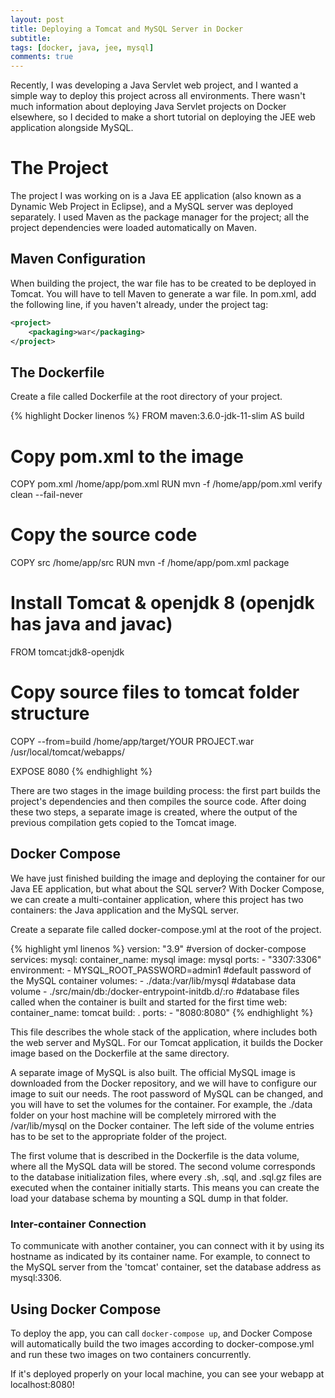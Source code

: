 ```yaml
---
layout: post
title: Deploying a Tomcat and MySQL Server in Docker
subtitle:
tags: [docker, java, jee, mysql]
comments: true
---
```



Recently, I was developing a Java Servlet web project, and I wanted a simple way to deploy this project across all environments. There wasn't much information about deploying Java Servlet projects on Docker elsewhere, so I decided to make a short tutorial on deploying the JEE web application alongside MySQL.

# The Project
The project I was working on is a Java EE application (also known as a Dynamic Web Project in Eclipse), and a MySQL server was deployed separately. I used Maven as the package manager for the project; all the project dependencies were loaded automatically on Maven. 

## Maven Configuration
When building the project, the war file has to be created to be deployed in Tomcat. You will have to tell Maven to generate a war file. 
In pom.xml, add the following line, if you haven't already, under the project tag:

```xml
<project>
    <packaging>war</packaging>
</project>
```

## The Dockerfile

Create a file called Dockerfile at the root directory of your project. 

{% highlight Docker linenos %}
FROM maven:3.6.0-jdk-11-slim AS build

# Copy pom.xml to the image
COPY pom.xml /home/app/pom.xml
RUN mvn -f /home/app/pom.xml verify clean --fail-never

# Copy the source code 
COPY src /home/app/src
RUN mvn -f /home/app/pom.xml package

# Install Tomcat    & openjdk 8 (openjdk has java and javac)
FROM tomcat:jdk8-openjdk
# Copy source files to tomcat folder structure
COPY --from=build /home/app/target/YOUR PROJECT.war /usr/local/tomcat/webapps/

EXPOSE 8080
{% endhighlight %}

There are two stages in the image building process: the first part builds the project's dependencies and then compiles the source code. After doing these two steps, a separate image is created, where the output of the previous compilation gets copied to the Tomcat image.

## Docker Compose 

We have just finished building the image and deploying the container for our Java EE application, but what about the SQL server? With Docker Compose, we can create a multi-container application, where this project has two containers: the Java application and the MySQL server. 

Create a separate file called docker-compose.yml at the root of the project.

{% highlight yml linenos %} 
  version: "3.9" #version of docker-compose
  services:
    mysql:
      container_name: mysql
      image: mysql
      ports:
      - "3307:3306"
      environment:
        - MYSQL_ROOT_PASSWORD=admin1                    #default password of the MySQL container
      volumes:
        - ./data:/var/lib/mysql                         #database data volume
        - ./src/main/db:/docker-entrypoint-initdb.d/:ro #database files called when the container is built and started for the first time
    web:
      container_name: tomcat
      build: .
      ports:
        - "8080:8080"
{% endhighlight %}

This file describes the whole stack of the application, where includes both the web server and MySQL. For our Tomcat application, it builds the Docker image based on the Dockerfile at the same directory. 

A separate image of MySQL is also built. The official MySQL image is downloaded from the Docker repository, and we will have to configure our image to suit our needs. The root password of MySQL can be changed, and you will have to set the volumes for the container. For example, the ./data folder on your host machine will be completely mirrored with the /var/lib/mysql on the Docker container. The left side of the volume entries has to be set to the appropriate folder of the project. 

The first volume that is described in the Dockerfile is the data volume, where all the MySQL data will be stored. The second volume corresponds to the database initialization files, where every .sh, .sql, and .sql.gz files are executed when the container initially starts. This means you can create the load your database schema by mounting a SQL dump in that folder. 

### Inter-container Connection

To communicate with another container, you can connect with it by using its hostname as indicated by its container name. For example, to connect to the MySQL server from the 'tomcat' container, set the database address as mysql:3306.

## Using Docker Compose

To deploy the app, you can call ```docker-compose up```, and Docker Compose will automatically build the two images according to docker-compose.yml and run these two images on two containers concurrently.

If it's deployed properly on your local machine, you can see your webapp at localhost:8080!